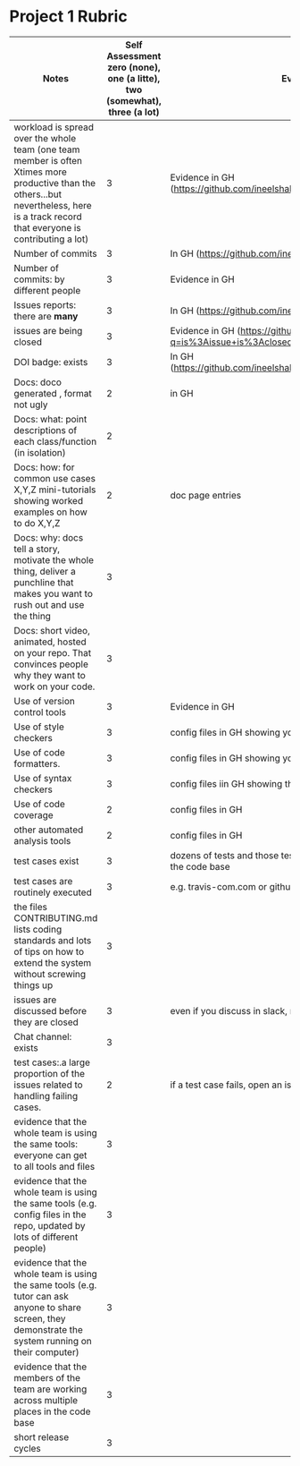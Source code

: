 
# Project 1 Rubric



| Notes|Self Assessment  zero (none), one (a litte), two (somewhat), three (a lot)| Evidence|
|-----|--------|---------|
|workload is spread over the whole team (one team member is often Xtimes more productive than the others...but nevertheless, here is a track record that everyone is contributing a lot)|3|Evidence in GH  (https://github.com/ineelshah/SRIJAS/commits/main)|
| Number of commits|3|In GH (https://github.com/ineelshah/SRIJAS/commits/main)|
| Number of commits: by different people|3| Evidence in GH|
| Issues reports: there are **many**| 3|In GH (https://github.com/ineelshah/SRIJAS/issues) |
|  issues are being  closed|3 |Evidence in GH (https://github.com/ineelshah/SRIJAS/issues?q=is%3Aissue+is%3Aclosed)|
| DOI badge: exists |3 |In GH (https://github.com/ineelshah/SRIJAS/blob/main/README.md)|
|Docs: doco generated , format not ugly |2|in GH|
|Docs: what: point descriptions of each class/function (in isolation) |2| |
|Docs: how: for common use cases X,Y,Z mini-tutorials showing worked examples on how to do X,Y,Z|2|doc page entries|
|Docs: why: docs tell a story, motivate the whole thing, deliver a punchline that makes you want to rush out and use the thing| 3| |
|Docs: short video, animated, hosted on your repo. That convinces people why they want to work on your code.|3 | |
| Use of version control tools| 3| Evidence in GH|
|Use of  style checkers |3 |config files in GH showing your config|
| Use of code  formatters. | 3|config files in GH showing your this formatter's  config|
| Use of syntax checkers| 3 |config files iin  GH showing this checker's config|
| Use of code coverage | 2|config files in GH|
| other automated analysis tools| 2|config files in GH|
| test cases exist|3|dozens of tests and those test cases are more than 30% of the  code base|
| test cases are routinely executed|3 |e.g. travis-com.com or github actions or something|
 | the files CONTRIBUTING.md lists coding standards and lots of tips on how to extend the system without screwing things up| 3| |
| issues are discussed before they are closed| 3| even if you discuss in slack, need a sumamry statement here|
| Chat channel: exists| 3| |
| test cases:.a large proportion of the issues related to handling failing cases.|2 |if a test case fails, open an issue and fix it|
| evidence that the whole team is using the same tools: everyone can get to all tools and files| 3| |
| evidence that the whole team is using the same tools (e.g. config files in the repo, updated by lots of different people)| 3| |
| evidence that the whole team is using the same tools (e.g. tutor can ask anyone to share screen, they demonstrate the system running on their computer)| 3| |
| evidence that the members of the team are working across multiple places in the code base| 3| |
|short release cycles |  3||
